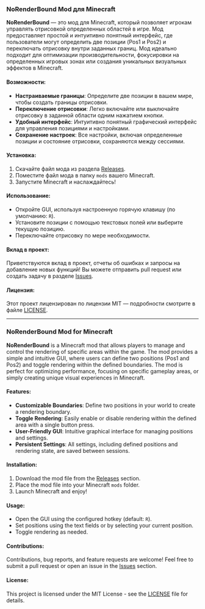 ### NoRenderBound Mod для Minecraft

**NoRenderBound** — это мод для Minecraft, который позволяет игрокам управлять отрисовкой определенных областей в игре. Мод предоставляет простой и интуитивно понятный интерфейс, где пользователи могут определить две позиции (Pos1 и Pos2) и переключать отрисовку внутри заданных границ. Мод идеально подходит для оптимизации производительности, фокусировки на определенных игровых зонах или создания уникальных визуальных эффектов в Minecraft.

#### Возможности:
- **Настраиваемые границы**: Определите две позиции в вашем мире, чтобы создать границы отрисовки.
- **Переключение отрисовки**: Легко включайте или выключайте отрисовку в заданной области одним нажатием кнопки.
- **Удобный интерфейс**: Интуитивно понятный графический интерфейс для управления позициями и настройками.
- **Сохранение настроек**: Все настройки, включая определенные позиции и состояние отрисовки, сохраняются между сессиями.

#### Установка:
1. Скачайте файл мода из раздела [Releases](#).
2. Поместите файл мода в папку `mods` вашего Minecraft.
3. Запустите Minecraft и наслаждайтесь!

#### Использование:
- Откройте GUI, используя настроенную горячую клавишу (по умолчанию: `R`).
- Установите позиции с помощью текстовых полей или выберите текущую позицию.
- Переключайте отрисовку по мере необходимости.

#### Вклад в проект:
Приветствуются вклад в проект, отчеты об ошибках и запросы на добавление новых функций! Вы можете отправить pull request или создать задачу в разделе [Issues](#).

#### Лицензия:
Этот проект лицензирован по лицензии MIT — подробности смотрите в файле [LICENSE](#).

---

### NoRenderBound Mod for Minecraft

**NoRenderBound** is a Minecraft mod that allows players to manage and control the rendering of specific areas within the game. The mod provides a simple and intuitive GUI, where users can define two positions (Pos1 and Pos2) and toggle rendering within the defined boundaries. The mod is perfect for optimizing performance, focusing on specific gameplay areas, or simply creating unique visual experiences in Minecraft.

#### Features:
- **Customizable Boundaries**: Define two positions in your world to create a rendering boundary.
- **Toggle Rendering**: Easily enable or disable rendering within the defined area with a single button press.
- **User-Friendly GUI**: Intuitive graphical interface for managing positions and settings.
- **Persistent Settings**: All settings, including defined positions and rendering state, are saved between sessions.

#### Installation:
1. Download the mod file from the [Releases](#) section.
2. Place the mod file into your Minecraft `mods` folder.
3. Launch Minecraft and enjoy!

#### Usage:
- Open the GUI using the configured hotkey (default: `R`).
- Set positions using the text fields or by selecting your current position.
- Toggle rendering as needed.

#### Contributions:
Contributions, bug reports, and feature requests are welcome! Feel free to submit a pull request or open an issue in the [Issues](#) section.

#### License:
This project is licensed under the MIT License - see the [LICENSE](#) file for details.

